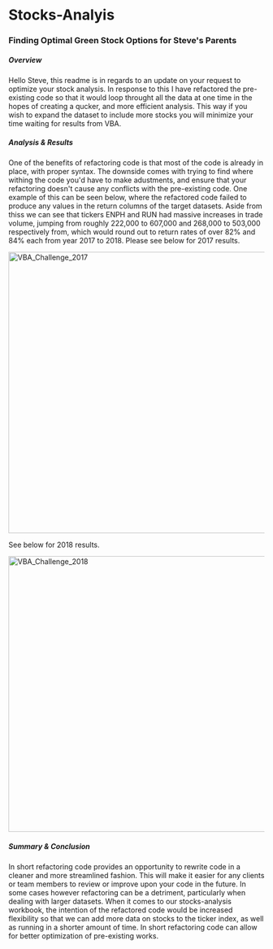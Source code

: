 # Stocks-Analyis
### Finding Optimal Green Stock Options for Steve's Parents
##### Overview
Hello Steve, this readme is in regards to an update on your request to optimize your stock analysis. In response to this I have refactored the pre-existing code so that it would loop throught all the data at one time in the hopes of creating a qucker, and more efficient analysis. This way if you wish to expand the dataset to include more stocks you will minimize your time waiting for results from VBA.
##### Analysis & Results
One of the benefits of refactoring code is that most of the code is already in place, with proper syntax. The downside comes with trying to find where withing the code you'd have to make adustments, and ensure that your refactoring doesn't cause any conflicts with the pre-existing code. One example of this can be seen below, where the refactored code failed to produce any values in the return columns of the target datasets. Aside from thiss we can see that tickers ENPH and RUN had massive increases in trade volume, jumping from roughly 222,000 to 607,000 and 268,000 to 503,000 respectively from, which would round out to return rates of over 82% and 84% each from year 2017 to 2018. Please see below for 2017 results.

<img width="553" alt="VBA_Challenge_2017" src="https://user-images.githubusercontent.com/111616227/196400836-c03939ad-3141-49f1-85f9-98b3553312ee.png">

See below for 2018 results.

<img width="542" alt="VBA_Challenge_2018" src="https://user-images.githubusercontent.com/111616227/196401040-99b61eb3-9cbc-428b-94cf-2d42afce2d4a.png">

##### Summary & Conclusion
In short refactoring code provides an opportunity to rewrite code in a cleaner and more streamlined fashion. This will make it easier for any clients or team members to review or improve upon your code in the future. In some cases however refactoring can be a detriment, particularly when dealing with larger datasets. When it comes to our stocks-analysis workbook, the intention of the refactored code would be increased flexibility so that we can add more data on stocks to the ticker index, as well as running in a shorter amount of time. In short refactoring code can allow for better optimization of pre-existing works.

